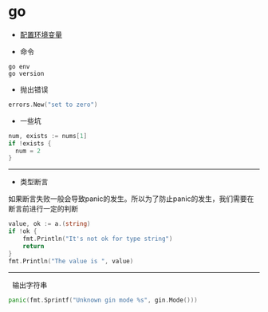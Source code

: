 # go

- [配置环境变量](https://github.com/meinvbingyuetech/go/blob/master/install_%E5%AE%89%E8%A3%85.md#配置)

- 命令
```
go env
go version
```

- 抛出错误
```go
errors.New("set to zero")
```

- 一些坑
```go
num, exists := nums[1]
if !exists {
  num = 2
}
```

----

- 类型断言

如果断言失败一般会导致panic的发生。所以为了防止panic的发生，我们需要在断言前进行一定的判断

```go
value, ok := a.(string)
if !ok {
    fmt.Println("It's not ok for type string")
    return
}
fmt.Println("The value is ", value)
```
----
 
输出字符串

```go
panic(fmt.Sprintf("Unknown gin mode %s", gin.Mode()))
```
